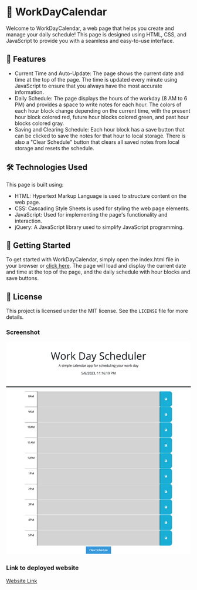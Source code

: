 # 📅 WorkDayCalendar

Welcome to WorkDayCalendar, a web page that helps you create and manage your daily schedule! This page is designed using HTML, CSS, and JavaScript to provide you with a seamless and easy-to-use interface.


## 🚀 Features

- Current Time and Auto-Update: The page shows the current date and time at the top of the page. The time is updated every minute using JavaScript to ensure that you always have the most accurate information.
- Daily Schedule: The page displays the hours of the workday (8 AM to 6 PM) and provides a space to write notes for each hour. The colors of each hour block change depending on the current time, with the present hour block colored red, future hour blocks colored green, and past hour blocks colored gray.
- Saving and Clearing Schedule: Each hour block has a save button that can be clicked to save the notes for that hour to local storage. There is also a "Clear Schedule" button that clears all saved notes from local storage and resets the schedule.


## 🛠️ Technologies Used

This page is built using:

- HTML: Hypertext Markup Language is used to structure content on the web page.
- CSS: Cascading Style Sheets is used for styling the web page elements.
- JavaScript: Used for implementing the page's functionality and interaction.
- jQuery: A JavaScript library used to simplify JavaScript programming.


## 🚀 Getting Started

To get started with WorkDayCalendar, simply open the index.html file in your browser or [click here](https://riskthatbiscuit.github.io/WorkDayCalendar/). The page will load and display the current date and time at the top of the page, and the daily schedule with hour blocks and save buttons.


## 📝 License

This project is licensed under the MIT license. See the `LICENSE` file for more details.


### Screenshot
![Screenshot](assets/Scheduler.png)

### Link to deployed website
[Website Link](https://riskthatbiscuit.github.io/WorkDayCalendar/)